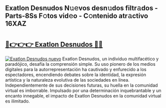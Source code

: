 ## Exatlon Desnudos N𝚞𝚎vos desn𝚞dos filtr𝚊dos - Parts-8Ss F𝚘tos vid𝚎o - C𝚘ntenido atr𝚊ctivo 16XAZ

# <h2><a href="http://mb9gioc.tromn.icu/?c=Exatlon+Desnudos">🔗👉👉👉 Exatlon Desnudos 🔗🔗</a></h2>

[![Exatlon Desnudos nuevo](https://i.imgur.com/pEAQMta.gif)](http://mb9gioc.tromn.icu/?c=Exatlon+Desnudos)
Exatlon Desnudos, un individuo multifacético y paradójico, desafía la comprensión simple. Su uso pionero de los medios digitales para la autorrepresentación ha cautivado y enfurecido a los espectadores, encendiendo debates sobre la identidad, la expresión artística y la naturaleza evolutiva de las sociedades en línea. Independientemente de sus decisiones futuras, su huella en la comunidad virtual es imborrable. Impulsado por una determinación inquebrantable y un encanto innegable, el impacto de Exatlon Desnudos en la comunidad virtual es ilimitado.
